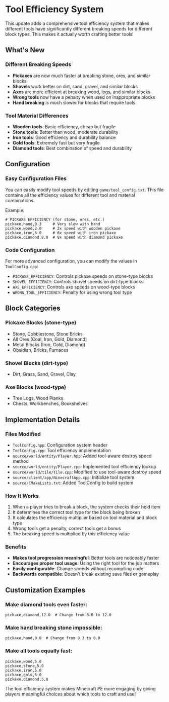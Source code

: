 # Tool Efficiency System

This update adds a comprehensive tool efficiency system that makes different tools have significantly different breaking speeds for different block types. This makes it actually worth crafting better tools!

## What's New

### Different Breaking Speeds
- **Pickaxes** are now much faster at breaking stone, ores, and similar blocks
- **Shovels** work better on dirt, sand, gravel, and similar blocks  
- **Axes** are more efficient at breaking wood, logs, and similar blocks
- **Wrong tools** now have a penalty when used on inappropriate blocks
- **Hand breaking** is much slower for blocks that require tools

### Tool Material Differences
- **Wooden tools**: Basic efficiency, cheap but fragile
- **Stone tools**: Better than wood, moderate durability
- **Iron tools**: Good efficiency and durability balance
- **Gold tools**: Extremely fast but very fragile
- **Diamond tools**: Best combination of speed and durability

## Configuration

### Easy Configuration Files
You can easily modify tool speeds by editing `game/tool_config.txt`. This file contains all the efficiency values for different tool and material combinations.

Example:
```
# PICKAXE EFFICIENCY (for stone, ores, etc.)
pickaxe,hand,0.3     # Very slow with hand
pickaxe,wood,2.0     # 2x speed with wooden pickaxe
pickaxe,iron,6.0     # 6x speed with iron pickaxe
pickaxe,diamond,8.0  # 8x speed with diamond pickaxe
```

### Code Configuration
For more advanced configuration, you can modify the values in `ToolConfig.cpp`:

- `PICKAXE_EFFICIENCY`: Controls pickaxe speeds on stone-type blocks
- `SHOVEL_EFFICIENCY`: Controls shovel speeds on dirt-type blocks  
- `AXE_EFFICIENCY`: Controls axe speeds on wood-type blocks
- `WRONG_TOOL_EFFICIENCY`: Penalty for using wrong tool type

## Block Categories

### Pickaxe Blocks (stone-type)
- Stone, Cobblestone, Stone Bricks
- All Ores (Coal, Iron, Gold, Diamond)
- Metal Blocks (Iron, Gold, Diamond)
- Obsidian, Bricks, Furnaces

### Shovel Blocks (dirt-type)  
- Dirt, Grass, Sand, Gravel, Clay

### Axe Blocks (wood-type)
- Tree Logs, Wood Planks
- Chests, Workbenches, Bookshelves

## Implementation Details

### Files Modified
- `ToolConfig.hpp`: Configuration system header
- `ToolConfig.cpp`: Tool efficiency implementation
- `source/world/entity/Player.hpp`: Added tool-aware destroy speed method
- `source/world/entity/Player.cpp`: Implemented tool efficiency lookup
- `source/world/tile/Tile.cpp`: Modified to use tool-aware destroy speed
- `source/client/app/NinecraftApp.cpp`: Initialize tool system
- `source/CMakeLists.txt`: Added ToolConfig to build system

### How It Works
1. When a player tries to break a block, the system checks their held item
2. It determines the correct tool type for the block being broken
3. It calculates the efficiency multiplier based on tool material and block type
4. Wrong tools get a penalty, correct tools get a bonus
5. The breaking speed is multiplied by this efficiency value

### Benefits
- **Makes tool progression meaningful**: Better tools are noticeably faster
- **Encourages proper tool usage**: Using the right tool for the job matters
- **Easily configurable**: Change speeds without recompiling code
- **Backwards compatible**: Doesn't break existing save files or gameplay

## Customization Examples

### Make diamond tools even faster:
```
pickaxe,diamond,12.0  # Change from 8.0 to 12.0
```

### Make hand breaking stone impossible:
```
pickaxe,hand,0.0  # Change from 0.3 to 0.0
```

### Make all tools equally fast:
```
pickaxe,wood,5.0
pickaxe,stone,5.0  
pickaxe,iron,5.0
pickaxe,gold,5.0
pickaxe,diamond,5.0
```

The tool efficiency system makes Minecraft PE more engaging by giving players meaningful choices about which tools to craft and use!